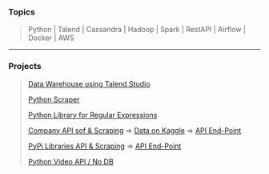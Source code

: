 ### Topics
> Python | Talend | Cassandra | Hadoop | Spark | RestAPI | Airflow | Docker | AWS
- - -
### Projects
> [Data Warehouse using Talend Studio](https://github.com/TawfikYasser/TalendDI-Data-Warehouse)
>
> [Python Scraper](https://github.com/TawfikYasser/delog/blob/main/PythonScraper.py)
> 
> [Python Library for Regular Expressions](https://github.com/TawfikYasser/erxepy)
> 
> [Company API sof & Scraping](https://github.com/TawfikYasser/delog/tree/main/Company-Project) => [Data on Kaggle](https://www.kaggle.com/tawfikyasser/stackoverflow-companies) => [API End-Point](https://companies-api-sof.herokuapp.com/company)
>
> [PyPi Libraries API & Scraping](https://github.com/TawfikYasser/delog/tree/main/Library-API) => [API End-Point](https://libs-api-pypi.herokuapp.com/libs)
> 
> [Python Video API / No DB](https://github.com/TawfikYasser/delog/blob/main/videoAPI.py)
